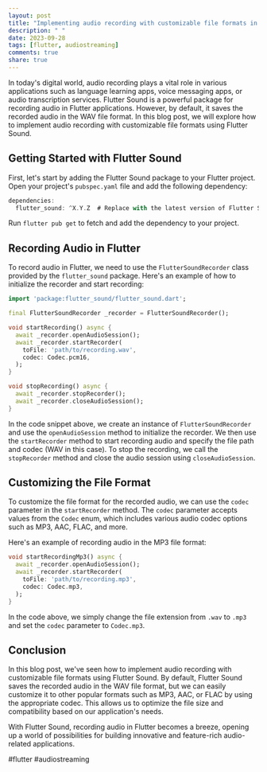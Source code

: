 ```yaml
---
layout: post
title: "Implementing audio recording with customizable file formats in Flutter Sound"
description: " "
date: 2023-09-28
tags: [flutter, audiostreaming]
comments: true
share: true
---
```


In today's digital world, audio recording plays a vital role in various applications such as language learning apps, voice messaging apps, or audio transcription services. Flutter Sound is a powerful package for recording audio in Flutter applications. However, by default, it saves the recorded audio in the WAV file format. In this blog post, we will explore how to implement audio recording with customizable file formats using Flutter Sound.

## Getting Started with Flutter Sound

First, let's start by adding the Flutter Sound package to your Flutter project. Open your project's `pubspec.yaml` file and add the following dependency:

```dart
dependencies:
  flutter_sound: ^X.Y.Z  # Replace with the latest version of Flutter Sound
```

Run `flutter pub get` to fetch and add the dependency to your project.

## Recording Audio in Flutter

To record audio in Flutter, we need to use the `FlutterSoundRecorder` class provided by the `flutter_sound` package. Here's an example of how to initialize the recorder and start recording:

```dart
import 'package:flutter_sound/flutter_sound.dart';

final FlutterSoundRecorder _recorder = FlutterSoundRecorder();

void startRecording() async {
  await _recorder.openAudioSession();
  await _recorder.startRecorder(
    toFile: 'path/to/recording.wav',
    codec: Codec.pcm16,
  );
}

void stopRecording() async {
  await _recorder.stopRecorder();
  await _recorder.closeAudioSession();
}
```

In the code snippet above, we create an instance of `FlutterSoundRecorder` and use the `openAudioSession` method to initialize the recorder. We then use the `startRecorder` method to start recording audio and specify the file path and codec (WAV in this case). To stop the recording, we call the `stopRecorder` method and close the audio session using `closeAudioSession`.

## Customizing the File Format

To customize the file format for the recorded audio, we can use the `codec` parameter in the `startRecorder` method. The `codec` parameter accepts values from the `Codec` enum, which includes various audio codec options such as MP3, AAC, FLAC, and more.

Here's an example of recording audio in the MP3 file format:

```dart
void startRecordingMp3() async {
  await _recorder.openAudioSession();
  await _recorder.startRecorder(
    toFile: 'path/to/recording.mp3',
    codec: Codec.mp3,
  );
}
```

In the code above, we simply change the file extension from `.wav` to `.mp3` and set the `codec` parameter to `Codec.mp3`.

## Conclusion

In this blog post, we've seen how to implement audio recording with customizable file formats using Flutter Sound. By default, Flutter Sound saves the recorded audio in the WAV file format, but we can easily customize it to other popular formats such as MP3, AAC, or FLAC by using the appropriate codec. This allows us to optimize the file size and compatibility based on our application's needs.

With Flutter Sound, recording audio in Flutter becomes a breeze, opening up a world of possibilities for building innovative and feature-rich audio-related applications.

#flutter #audiostreaming